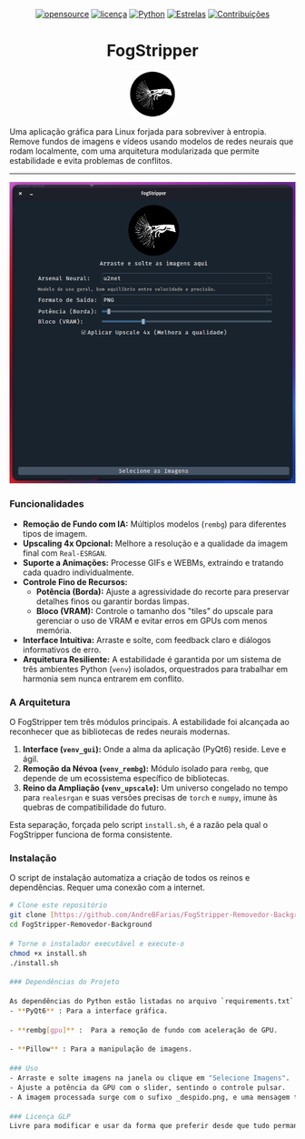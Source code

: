 <div align="center">

[![opensource](https://badges.frapsoft.com/os/v1/open-source.png?v=103)](#)
[![licença](https://img.shields.io/badge/licença-GPLv3-blue.svg)](https://www.gnu.org/licenses/gpl-3.0)
[![Python](https://img.shields.io/badge/python-3.10+-green.svg)](https://www.python.org/)
[![Estrelas](https://img.shields.io/github/stars/AndreBFarias/FogStripper.svg?style=social)](https://github.com/AndreBFarias/FogStripper/stargazers)
[![Contribuições](https://img.shields.io/badge/contribuições-bem--vindas-brightgreen.svg)](CONTRIBUTING.md)

<h1 style="font-size: 2em;">FogStripper</h1>
<img src="https://raw.githubusercontent.com/AndreBFarias/FogStripper-Removedor-Background/main/assets/icon.png" width="80" alt="Ícone do FogStripper">


</div>

Uma aplicação gráfica para Linux forjada para sobreviver à entropia. Remove fundos de imagens e vídeos usando modelos de redes neurais que rodam localmente, com uma arquitetura modularizada que permite estabilidade e evita problemas de conflitos.

---

<img src="https://raw.githubusercontent.com/AndreBFarias/FogStripper-Removedor-Background/main/assets/Fogstripper.png" width="700" alt="Screenshot do FogStripper">

### Funcionalidades

- **Remoção de Fundo com IA:** Múltiplos modelos (`rembg`) para diferentes tipos de imagem.
- **Upscaling 4x Opcional:** Melhore a resolução e a qualidade da imagem final com `Real-ESRGAN`.
- **Suporte a Animações:** Processe GIFs e WEBMs, extraindo e tratando cada quadro individualmente.
- **Controle Fino de Recursos:**
    - **Potência (Borda):** Ajuste a agressividade do recorte para preservar detalhes finos ou garantir bordas limpas.
    - **Bloco (VRAM):** Controle o tamanho dos "tiles" do upscale para gerenciar o uso de VRAM e evitar erros em GPUs com menos memória.
- **Interface Intuitiva:** Arraste e solte, com feedback claro e diálogos informativos de erro.
- **Arquitetura Resiliente:** A estabilidade é garantida por um sistema de três ambientes Python (`venv`) isolados, orquestrados para trabalhar em harmonia sem nunca entrarem em conflito.

### A Arquitetura

O FogStripper tem três módulos principais. A estabilidade foi alcançada ao reconhecer que as bibliotecas de redes neurais modernas.

1.  **Interface (`venv_gui`):** Onde a alma da aplicação (PyQt6) reside. Leve e ágil.
2.  **Remoção da Névoa (`venv_rembg`):** Módulo isolado para `rembg`, que depende de um ecossistema específico de bibliotecas.
3.  **Reino da Ampliação (`venv_upscale`):** Um universo congelado no tempo para `realesrgan` e suas versões precisas de `torch` e `numpy`, imune às quebras de compatibilidade do futuro.

Esta separação, forçada pelo script `install.sh`, é a razão pela qual o FogStripper funciona de forma consistente.

### Instalação

O script de instalação automatiza a criação de todos os reinos e dependências. Requer uma conexão com a internet.


```bash
# Clone este repositório
git clone [https://github.com/AndreBFarias/FogStripper-Removedor-Background.git](https://github.com/AndreBFarias/FogStripper-Removedor-Background.git)
cd FogStripper-Removedor-Background

# Torne o instalador executável e execute-o
chmod +x install.sh
./install.sh

### Dependências do Projeto

As dependências do Python estão listadas no arquivo `requirements.txt` e são gerenciadas automaticamente pelo script de instalação.
- **PyQt6** : Para a interface gráfica.
    
- **rembg[gpu]** :  Para a remoção de fundo com aceleração de GPU.
    
- **Pillow** : Para a manipulação de imagens.

### Uso
- Arraste e solte imagens na janela ou clique em "Selecione Imagens".
- Ajuste a potência da GPU com o slider, sentindo o controle pulsar.
- A imagem processada surge com o sufixo _despido.png, e uma mensagem te guia até a pasta de saída.

### Licença GLP
Livre para modificar e usar da forma que preferir desde que tudo permaneça livre.

